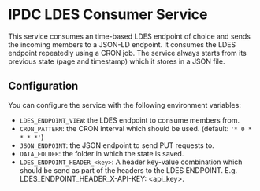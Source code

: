 # IPDC LDES Consumer Service

This service consumes an time-based LDES endpoint of choice and sends the incoming members to a JSON-LD endpoint.
It consumes the LDES endpoint repeatedly using a CRON job. The service always starts from its previous state (page and timestamp) which it stores in a JSON file.

## Configuration

You can configure the service with the following environment variables:

- `LDES_ENDPOINT_VIEW`: the LDES endpoint to consume members from.
- `CRON_PATTERN`: the CRON interval which should be used. (default: `'* 0 * * * *'`)
- `JSON_ENDPOINT`: the JSON endpoint to send PUT requests to.
- `DATA_FOLDER`: the folder in which the state is saved.
- `LDES_ENDPOINT_HEADER_<key>`: A header key-value combination which should be send as part of the headers to the LDES ENDPOINT. E.g. LDES_ENDPOINT_HEADER_X-API-KEY: <api_key>.
